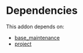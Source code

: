 # Dependencies

This addon depends on:

- [base_maintenance](https://github.com/bringout/oca-technical)
- [project](https://github.com/bringout/oca-ocb-project/tree/c42e326277183f2f00a74e72411a653fd86f73b4/odoo-bringout-oca-ocb-project)
